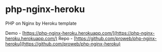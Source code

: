 # php-nginx-heroku

PHP on Nginx by Heroku template

Demo - [https://php-nginx-heroku.herokuapp.com/](https://php-nginx-heroku.herokuapp.com/)
Repo - [https://github.com/proweb/php-nginx-heroku](https://github.com/proweb/php-nginx-heroku)